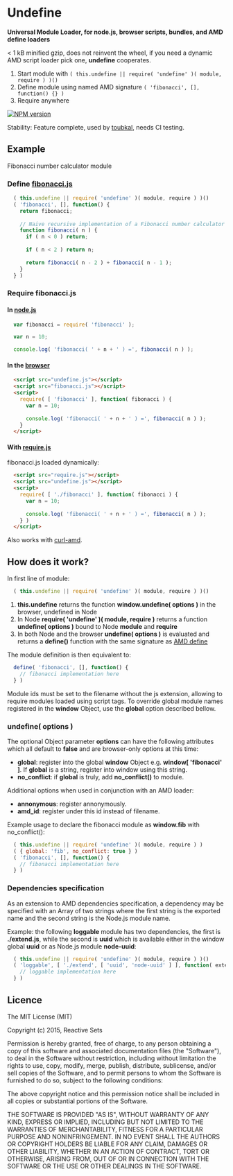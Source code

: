 # Undefine

**Universal Module Loader, for node.js, browser scripts, bundles, and AMD define loaders**

< 1 kB minified gzip, does not reinvent the wheel, if you need a dynamic AMD script loader pick one, **undefine** cooperates.

1. Start module with ```( this.undefine || require( 'undefine' )( module, require ) )()```
2. Define module using named AMD signature ```( 'fibonacci', [], function() {} )```
3. Require anywhere

[![NPM version](https://badge.fury.io/js/undefine.png)](http://badge.fury.io/js/undefine)

Stability: Feature complete, used by [toubkal](https://github.com/ReactiveSets/toubkal), needs CI testing.

## Example

Fibonacci number calculator module

### Define [fibonacci.js](test/fibonacci.js)

```javascript
  ( this.undefine || require( 'undefine' )( module, require ) )()
  ( 'fibonacci', [], function() {
    return fibonacci;
    
    // Naive recursive implementation of a Fibonacci number calculator
    function fibonacci( n ) {
      if ( n < 0 ) return;
      
      if ( n < 2 ) return n;
      
      return fibonacci( n - 2 ) + fibonacci( n - 1 );
    }
  } )
```

### Require fibonacci.js

#### In [node.js](test/for_node.js)

```javascript
  var fibonacci = require( 'fibonacci' );

  var n = 10;

  console.log( 'fibonacci( ' + n + ' ) =', fibonacci( n ) );
```

#### In the [browser](test/index.html)

```html
  <script src="undefine.js"></script>
  <script src="fibonacci.js"></script>
  <script>
    require( [ 'fibonacci' ], function( fibonacci ) {
      var n = 10;
      
      console.log( 'fibonacci( ' + n + ' ) =', fibonacci( n ) );
    }
  </script>
```

#### With [require.js](test/require.html)

fibonacci.js loaded dynamically:

```html
  <script src="require.js"></script>
  <script src="undefine.js"></script>
  <script>
    require( [ './fibonacci' ], function( fibonacci ) {
      var n = 10;
      
      console.log( 'fibonacci( ' + n + ' ) =', fibonacci( n ) );
    } )
  </script>
```

Also works with [curl-amd](test/curl.html).

## How does it work?

In first line of module:

```javascript
  ( this.undefine || require( 'undefine' )( module, require ) )()
```

1. **this.undefine** returns the function **window.undefine( options )** in the browser,
undefined in Node
2. In Node **require( 'undefine' )( module, require )** returns a function
**undefine( options )** bound to Node **module** and **require**
3. In both Node and the browser **undefine( options )** is evaluated and
returns a **define()** function with the same signature as
[AMD define](https://github.com/amdjs/amdjs-api/wiki/AMD)

The module definition is then equivalent to:

```javascript
  define( 'fibonacci', [], function() {
    // fibonacci implementation here
  } )
```

Module ids must be set to the filename without the js extension, allowing to require
modules loaded using script tags. To override global module names registered in the
**window** Object, use the **global** option described bellow.

### undefine( options )

The optional Object parameter **options** can have the following attributes which
all default to **false** and are browser-only options at this time:

- **global**: register into the global **window** Object e.g. **window[ 'fibonacci' ]**.
If **global** is a string, register into window using this string.
- **no_conflict**: if **global** is truly, add **no_conflict()** to module.

Additional options when used in conjunction with an AMD loader:
- **annonymous**: register annonymously.
- **amd_id**: register under this id instead of filename.

Example usage to declare the fibonacci module as **window.fib** with no_conflict():

```javascript
  ( this.undefine || require( 'undefine' )( module, require ) )
  ( { global: 'fib', no_conflict: true } )
  ( 'fibonacci', [], function() {
    // fibonacci implementation here
  } )
```
### Dependencies specification

As an extension to AMD dependencies specification, a dependency may be specified with
an Array of two strings where the first string is the exported name and the second
string is the Node.js module name.

Example: the following **loggable** module has two dependencies, the first is
**./extend.js**, while the second is **uuid** which is available either in the window
global **uuid** or as Node.js module **node-uuid**:

```javascript
  ( this.undefine || require( 'undefine' )( module, require ) )()
  ( 'loggable', [ './extend', [ 'uuid', 'node-uuid' ] ], function( extend, uuid ) {
    // loggable implementation here
  } )
```

## Licence

  The MIT License (MIT)

  Copyright (c) 2015, Reactive Sets

  Permission is hereby granted, free of charge, to any person obtaining a copy
  of this software and associated documentation files (the "Software"), to deal
  in the Software without restriction, including without limitation the rights
  to use, copy, modify, merge, publish, distribute, sublicense, and/or sell
  copies of the Software, and to permit persons to whom the Software is
  furnished to do so, subject to the following conditions:

  The above copyright notice and this permission notice shall be included in all
  copies or substantial portions of the Software.

  THE SOFTWARE IS PROVIDED "AS IS", WITHOUT WARRANTY OF ANY KIND, EXPRESS OR
  IMPLIED, INCLUDING BUT NOT LIMITED TO THE WARRANTIES OF MERCHANTABILITY,
  FITNESS FOR A PARTICULAR PURPOSE AND NONINFRINGEMENT. IN NO EVENT SHALL THE
  AUTHORS OR COPYRIGHT HOLDERS BE LIABLE FOR ANY CLAIM, DAMAGES OR OTHER
  LIABILITY, WHETHER IN AN ACTION OF CONTRACT, TORT OR OTHERWISE, ARISING FROM,
  OUT OF OR IN CONNECTION WITH THE SOFTWARE OR THE USE OR OTHER DEALINGS IN THE
  SOFTWARE.
